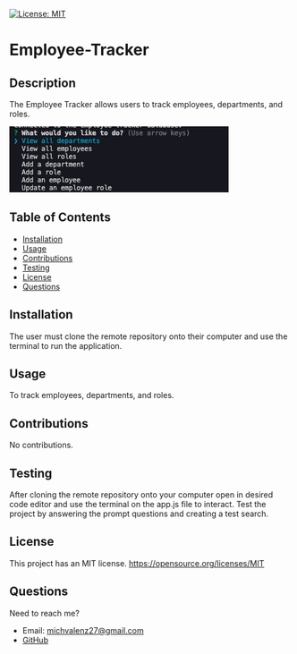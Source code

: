  [![License: MIT](https://img.shields.io/static/v1?label=license&message=MIT&color=green)](https://opensource.org/licenses/MIT)

   

  # Employee-Tracker

  ## Description 
  The Employee Tracker allows users to track employees, departments, and roles. 

  ![screenshot of terminal](images/screenshot1.jpeg)

  ## Table of Contents

  * [Installation](#Installation)
  * [Usage](#Usage)
  * [Contributions](#Contributions)
  * [Testing](#Testing)
  * [License](#License)
  * [Questions](#Questions)

  ## Installation
  The user must clone the remote repository onto their computer and use the terminal to run the application.

  ## Usage
  To track employees, departments, and roles.

  ## Contributions
  No contributions.

  ## Testing 
  After cloning the remote repository onto your computer open in desired code editor and use the terminal on the app.js file to interact. Test the project by answering the prompt questions and creating a test search.

  ## License 
  This project has an MIT license.
  https://opensource.org/licenses/MIT

 
  

  ## Questions
  Need to reach me?
  * Email: michvalenz27@gmail.com
  * [GitHub](https://github.com/MichValenz/Employee-Tracker)


       
